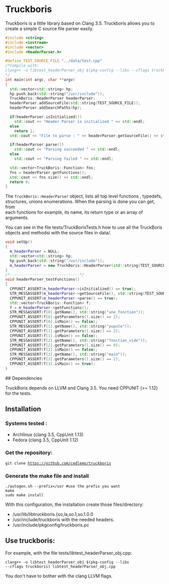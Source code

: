 # Truckboris

Truckboris is a little library based on Clang 3.5. Truckboris allows you to 
create a simple C source file parser easily. 

```C++
#include <string>
#include <iostream>
#include <vector>
#include <HeaderParser.h>

#define TEST_SOURCE_FILE "../data/test.cpp"
/*Compile with:
clang++ -o libtest_headerParser_obj $(pkg-config --libs --cflags truckboris) libtest_headerParser_obj.cpp
*/
int main(int argc, char **argv)
{
  std::vector<std::string> hp;
  hp.push_back(std::string("/usr/include"));
  TruckBoris::HeaderParser headerParser;
  headerParser.addSourceFile(std::string(TEST_SOURCE_FILE));
  headerParser.addSearchPaths(hp);

  if(headerParser.isInitialized())
    std::cout << "Header Parser is initialized " << std::endl;
  else
    return 1;
  std::cout << "File to parse : " << headerParser.getSourceFile() << std::endl;

  if(headerParser.parse())
    std::cout << "Parsing succeeded " << std::endl;
  else
    std::cout << "Parsing failed " << std::endl;

  std::vector<TruckBoris::Function> fns;
  fns = headerParser.getFunctions();
  std::cout << fns.size() << std::endl;
  return 0;
}
```

The <code>TruckBoris::HeaderParser</code> object, lists all top level functions , typedefs,
structures, unions enumerations. When the parsing is done you can get, from  
each functions for example, its name, its return type or an array of arguments.

You can see in the file tests/TruckBorisTests.h how to use all the TruckBoris objects
and methodsi with the source files in data/.

```C++
void setUp()
{
  m_headerParser = NULL;
  std::vector<std::string> hp;
  hp.push_back(std::string("/usr/include"));
  m_headerParser = new TruckBoris::HeaderParser(std::string(TEST_SOURCE_FILE),hp);
}
/*-------------------------------*/
void headerParser_testFunctions()
{
  CPPUNIT_ASSERT(m_headerParser->isInitialized() == true);
  STR_MESSASSERT(m_headerParser->getSourceFile(), std::string(TEST_SOURCE_FILE) );
  CPPUNIT_ASSERT(m_headerParser->parse() == true);
  std::vector<TruckBoris::Function> f;
  f = m_headerParser->getFunctions();
  STR_MESSASSERT(f[0].getName(), std::string("une_fonction"));
  CPPUNIT_ASSERT(f[0].getParameters().size() == 2);
  CPPUNIT_ASSERT(f[0].isMain() == false);
  STR_MESSASSERT(f[1].getName(), std::string("pupute"));
  CPPUNIT_ASSERT(f[1].getParameters().size() == 2);
  CPPUNIT_ASSERT(f[1].isMain() == false);
  STR_MESSASSERT(f[2].getName(), std::string("fonction_vide"));
  CPPUNIT_ASSERT(f[2].getParameters().size() == 0);
  CPPUNIT_ASSERT(f[2].isMain() == false);
  STR_MESSASSERT(f[3].getName(), std::string("main"));
  CPPUNIT_ASSERT(f[3].getParameters().size() == 2);
  CPPUNIT_ASSERT(f[3].isMain() == true);
}
```

## Dependencies

TruckBoris depends on LLVM and Clang 3.5. You need CPPUNIT (>= 1.12) for the tests.

## Installation

### Systems tested : 
*    Archlinux (clang 3.5, CppUnit 1.13)
*    Fedora    (clang 3.5, CppUnit 1.12)

### Get the repository:
<code>git clone https://github.com/cedlemo/truckboris</code>

### Generate the make file and install

    ./autogen.sh --prefix=/usr #use the prefix you want
    make 
    sudo make install

With this configuration, the installation create those files/directory:
*    /usr/lib/libtruckboris.{so,la,so.1,so.1.0.0
*    /usr/include/truckboris with the needed headers.
*    /usr/include/pkgconfig/truckboris.pc

## Use truckboris:
For example, with the file tests/libtest_headerParser_obj.cpp:

<code>clang++ -o libtest_headerParser_obj $(pkg-config --libs --cflags truckboris) libtest_headerParser_obj.cpp</code>

You don't have to bother with the clang LLVM flags.
